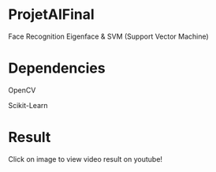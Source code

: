 # ProjetAIFinal
Face Recognition Eigenface & SVM (Support Vector Machine) 
# Dependencies 
OpenCV

Scikit-Learn

# Result 
Click on image to view video result on youtube!

